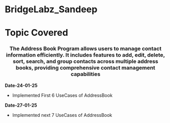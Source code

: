 # BridgeLabz_Sandeep
# Topic Covered

<h3 align="center">The Address Book Program allows users to manage contact information efficiently. It includes features to add, edit, delete, sort, search, and group contacts across multiple address books, providing comprehensive contact management capabilities</h3>
  
**Date-24-01-25** 
- Implemented First 6 UseCases of AddressBook
  
**Date-27-01-25** 
- Implemented next 7 UseCases of AddressBook
